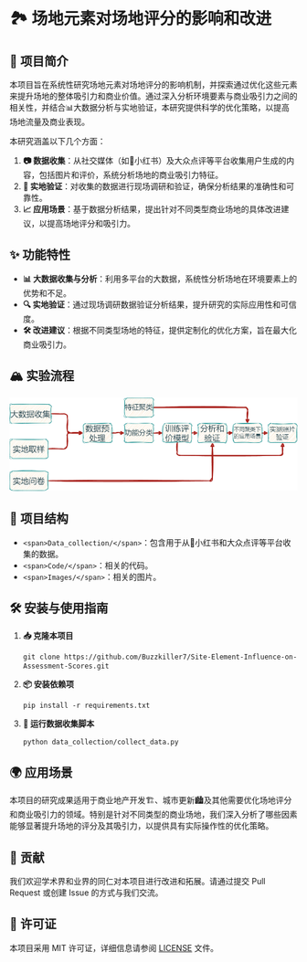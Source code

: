 
# 🏞️ 场地元素对场地评分的影响和改进

## 📌 项目简介

本项目旨在系统性研究场地元素对场地评分的影响机制，并探索通过优化这些元素来提升场地的整体吸引力和商业价值。通过深入分析环境要素与商业吸引力之间的相关性，并结合📊大数据分析与实地验证，本研究提供科学的优化策略，以提高场地流量及商业表现。

本研究涵盖以下几个方面：

1. **📷 数据收集**：从社交媒体（如📱小红书）及大众点评等平台收集用户生成的内容，包括图片和评价，系统分析场地的商业吸引力特征。
2. **🚶 实地验证**：对收集的数据进行现场调研和验证，确保分析结果的准确性和可靠性。
3. **📈 应用场景**：基于数据分析结果，提出针对不同类型商业场地的具体改进建议，以提高场地评分和吸引力。

## ✨ 功能特性

* **📊 大数据收集与分析**：利用多平台的大数据，系统性分析场地在环境要素上的优势和不足。
* **🔍 实地验证**：通过现场调研数据验证分析结果，提升研究的实际应用性和可信度。
* **🛠️ 改进建议**：根据不同类型场地的特征，提供定制化的优化方案，旨在最大化商业吸引力。

## 🏔️ 实验流程

![流程图](Images\流程图.png)

## 📁 项目结构

* `<span>Data_collection/</span>`：包含用于从📱小红书和大众点评等平台收集的数据。
* `<span>Code/</span>`：相关的代码。
* `<span>Images/</span>`：相关的图片。

## 🛠️ 安装与使用指南

1. **📥 克隆本项目**
   
   ```
   git clone https://github.com/Buzzkiller7/Site-Element-Influence-on-Assessment-Scores.git
   ```
2. **📦 安装依赖项**
   
   ```
   pip install -r requirements.txt
   ```
3. **🚀 运行数据收集脚本**
   
   ```
   python data_collection/collect_data.py
   ```

## 🌍 应用场景

本项目的研究成果适用于商业地产开发🏗️、城市更新🏙️及其他需要优化场地评分和商业吸引力的领域。特别是针对不同类型的商业场地，我们深入分析了哪些因素能够显著提升场地的评分及其吸引力，以提供具有实际操作性的优化策略。

## 🤝 贡献

我们欢迎学术界和业界的同仁对本项目进行改进和拓展。请通过提交 Pull Request 或创建 Issue 的方式与我们交流。

## 📜 许可证

本项目采用 MIT 许可证，详细信息请参阅 [LICENSE]() 文件。
